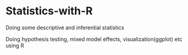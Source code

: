 # Statistics-with-R
Doing some descriptive and inferential statistics 

Doing hypothesis testing, mixed model effects, visualization(ggplot) etc using R
